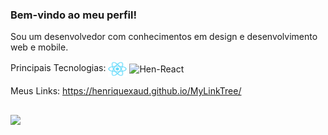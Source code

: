 ### Bem-vindo ao meu perfil!
Sou um desenvolvedor com conhecimentos em design e desenvolvimento web e mobile.
  
Principais Tecnologias: 
  <img align="center" alt="Hen-React" height="25" width="30" src="https://raw.githubusercontent.com/devicons/devicon/master/icons/react/react-original.svg">
  <img align="center" alt="Hen-React" height="25" width="30" src="https://cdn.jsdelivr.net/gh/devicons/devicon/icons/nodejs/nodejs-original.svg" />
  
Meus Links: https://henriquexaud.github.io/MyLinkTree/
  
##

<div>
  <img height="180em" src="https://github-readme-stats.vercel.app/api/top-langs/?username=henriquexaud&layout=compact&langs_count=16&theme=dark"/>
</div>
